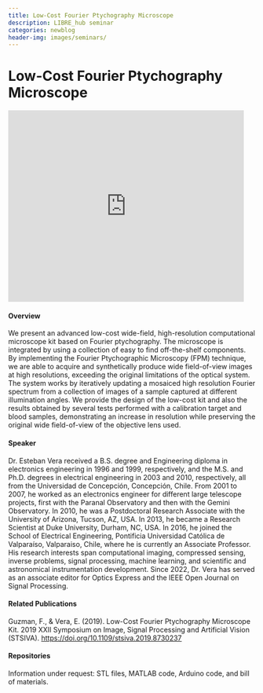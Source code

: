 ```yaml
---
title: Low-Cost Fourier Ptychography Microscope
description: LIBRE_hub seminar
categories: newblog
header-img: images/seminars/
---
```


# Low-Cost Fourier Ptychography Microscope

<iframe  title="YouTube video player" width="480" height="390" src="https://youtu.be/0U16qJQFn-Y" frameborder="0" allowfullscreen></iframe>

#### Overview
We present an advanced low-cost wide-field, high-resolution computational microscope kit based on Fourier ptychography. The microscope is integrated by using a collection of easy to find off-the-shelf components. By implementing the Fourier Ptychographic Microscopy (FPM) technique, we are able to acquire and synthetically produce wide field-of-view images at high resolutions, exceeding the original limitations of the optical system. The system works by iteratively updating a mosaiced high resolution Fourier spectrum from a collection of images of a sample captured at different illumination angles. We provide the design of the low-cost kit and also the results obtained by several tests performed with a calibration target and blood samples, demonstrating an increase in resolution while preserving the original wide field-of-view of the objective lens used.

#### Speaker
Dr. Esteban Vera received a B.S. degree and Engineering diploma in electronics engineering in 1996 and 1999, respectively, and the M.S. and Ph.D. degrees in electrical engineering in 2003 and 2010, respectively, all from the Universidad de Concepción, Concepción, Chile. From 2001 to 2007, he worked as an electronics engineer for different large telescope projects, first with the Paranal Observatory and then with the Gemini Observatory. In 2010, he was a Postdoctoral Research Associate with the University of Arizona, Tucson, AZ, USA. In 2013, he became a Research Scientist at Duke University, Durham, NC, USA. In 2016, he joined the School of Electrical Engineering, Pontificia Universidad Católica de Valparaíso, Valparaiso, Chile, where he is currently an Associate Professor. His research interests span computational imaging, compressed sensing, inverse problems, signal processing, machine learning, and scientific and astronomical instrumentation development. Since 2022, Dr. Vera has served as an associate editor for Optics Express and the IEEE Open Journal on Signal Processing.

#### Related Publications
Guzman, F., & Vera, E. (2019). Low-Cost Fourier Ptychography Microscope Kit. 2019 XXII Symposium on Image, Signal Processing and Artificial Vision (STSIVA). https://doi.org/10.1109/stsiva.2019.8730237

#### Repositories
Information under request: STL files, MATLAB code, Arduino code, and bill of materials.
